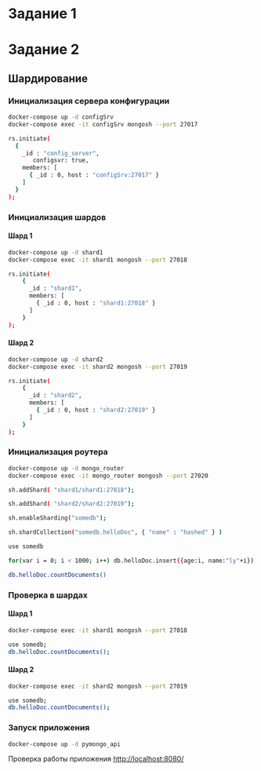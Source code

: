 # Задание 1 



# Задание 2

## Шардирование

### Инициализация сервера конфигурации

```bash
docker-compose up -d configSrv
docker-compose exec -it configSrv mongosh --port 27017
```

```bash
rs.initiate(
  {
    _id : "config_server",
       configsvr: true,
    members: [
      { _id : 0, host : "configSrv:27017" }
    ]
  }
);
```

### Инициализация шардов

#### Шард 1

```bash
docker-compose up -d shard1
docker-compose exec -it shard1 mongosh --port 27018
```

```bash
rs.initiate(
    {
      _id : "shard1",
      members: [
        { _id : 0, host : "shard1:27018" }
      ]
    }
);
```

#### Шард 2

```bash
docker-compose up -d shard2
docker-compose exec -it shard2 mongosh --port 27019
```

```bash
rs.initiate(
    {
      _id : "shard2",
      members: [
        { _id : 0, host : "shard2:27019" }
      ]
    }
);
```

### Инициализация роутера

```bash
docker-compose up -d mongo_router
docker-compose exec -it mongo_router mongosh --port 27020
```

```bash
sh.addShard( "shard1/shard1:27018");
```

```bash
sh.addShard( "shard2/shard2:27019");
```

```bash
sh.enableSharding("somedb");
```

```bash
sh.shardCollection("somedb.helloDoc", { "name" : "hashed" } )
```

```bash
use somedb
```

```bash
for(var i = 0; i < 1000; i++) db.helloDoc.insert({age:i, name:"ly"+i})
```

```bash
db.helloDoc.countDocuments()
```

### Проверка в шардах

#### Шард 1

```bash
docker-compose exec -it shard1 mongosh --port 27018
```

```bash
use somedb;
db.helloDoc.countDocuments();
```

#### Шард 2

```bash
docker-compose exec -it shard2 mongosh --port 27019
```

```bash
use somedb;
db.helloDoc.countDocuments();
```

### Запуск приложения

```bash
docker-compose up -d pymongo_api
```

Проверка работы приложения [http://localhost:8080/](http://localhost:8080/)

